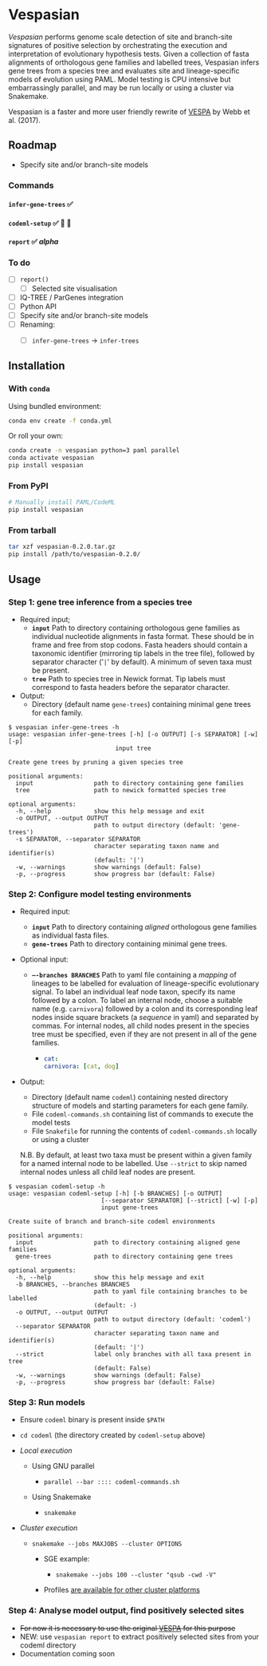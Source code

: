 # Vespasian

*Vespasian* performs genome scale detection of site and branch-site signatures of positive selection by orchestrating the execution and interpretation of evolutionary hypothesis tests. Given a collection of fasta alignments of orthologous gene families and labelled trees, Vespasian infers gene trees from a species tree and evaluates site and lineage-specific models of evolution using PAML. Model testing is CPU intensive but embarrassingly parallel, and may be run locally or using a cluster via Snakemake.

Vespasian is a faster and more user friendly rewrite of [VESPA](https://peerj.com/articles/cs-118/) by Webb et al. (2017).



## Roadmap

- Specify site and/or branch-site models



### Commands

#### `infer-gene-trees` ✅

#### `codeml-setup` ✅ 🧵 🐍

#### `report` ✅ *alpha*



### To do

- [ ] `report()`
  - [ ] Selected site visualisation
- [ ] IQ-TREE / ParGenes integration
- [ ] Python API
- [ ] Specify site and/or branch-site models
- [ ] Renaming:
  - [ ] `infer-gene-trees` -> `infer-trees`


## Installation

### With `conda`

Using bundled environment:
```bash
conda env create -f conda.yml
```
Or roll your own:
```bash
conda create -n vespasian python=3 paml parallel
conda activate vespasian
pip install vespasian
```

### From PyPI

```bash
# Manually install PAML/CodeML
pip install vespasian
```

### From tarball

```bash
tar xzf vespasian-0.2.0.tar.gz
pip install /path/to/vespasian-0.2.0/
```


## Usage

### Step 1: gene tree inference from a species tree

- Required input;
  - **`input`** Path to directory containing orthologous gene families as individual nucleotide alignments in fasta format. These should be in frame and free from stop codons. Fasta headers should contain a taxonomic identifier (mirroring tip labels in the tree file), followed by separator character ('`|`' by default). A minimum of seven taxa must be present.
  - **`tree`** Path to species tree in Newick format. Tip labels must correspond to fasta headers before the separator character.
- Output:
  - Directory (default name `gene-trees`) containing minimal gene trees for each family.

```
$ vespasian infer-gene-trees -h
usage: vespasian infer-gene-trees [-h] [-o OUTPUT] [-s SEPARATOR] [-w] [-p]
                              input tree

Create gene trees by pruning a given species tree

positional arguments:
  input                 path to directory containing gene families
  tree                  path to newick formatted species tree

optional arguments:
  -h, --help            show this help message and exit
  -o OUTPUT, --output OUTPUT
                        path to output directory (default: 'gene-trees')
  -s SEPARATOR, --separator SEPARATOR
                        character separating taxon name and identifier(s)
                        (default: '|')
  -w, --warnings        show warnings (default: False)
  -p, --progress        show progress bar (default: False)
```



### Step 2: Configure model testing environments

- Required input:

  - **`input`** Path to directory containing *aligned* orthologous gene families as individual fasta files.
  - **`gene-trees`** Path to directory containing minimal gene trees.

- Optional input:

  - **`—-branches BRANCHES`**  Path to yaml file containing a *mapping* of lineages to be labelled for evaluation of lineage-specific evolutionary signal. To label an individual leaf node taxon, specify its name followed by a colon. To label an internal node, choose a suitable name (e.g. `carnivora`) followed by a colon and its corresponding leaf nodes inside square brackets (a *sequence* in yaml) and separated by commas. For internal nodes, all child nodes present in the species tree must be specified, even if they are not present in all of the gene families.

    - ```yaml
      cat:
      carnivora: [cat, dog]
      ```

- Output:

  - Directory (default name `codeml`) containing nested directory structure of models and starting parameters for each gene family.
  - File `codeml-commands.sh` containing list of commands to execute the model tests
  - File `Snakefile` for running the contents of `codeml-commands.sh` locally or using a cluster

  

  N.B. By default, at least two taxa must be present within a given family for a named internal node to be labelled. Use `--strict` to skip named internal nodes unless all child leaf nodes are present. 

```
$ vespasian codeml-setup -h
usage: vespasian codeml-setup [-h] [-b BRANCHES] [-o OUTPUT]
                          [--separator SEPARATOR] [--strict] [-w] [-p]
                          input gene-trees

Create suite of branch and branch-site codeml environments

positional arguments:
  input                 path to directory containing aligned gene families
  gene-trees            path to directory containing gene trees

optional arguments:
  -h, --help            show this help message and exit
  -b BRANCHES, --branches BRANCHES
                        path to yaml file containing branches to be labelled
                        (default: -)
  -o OUTPUT, --output OUTPUT
                        path to output directory (default: 'codeml')
  --separator SEPARATOR
                        character separating taxon name and identifier(s)
                        (default: '|')
  --strict              label only branches with all taxa present in tree
                        (default: False)
  -w, --warnings        show warnings (default: False)
  -p, --progress        show progress bar (default: False)
```



### Step 3: Run models

- Ensure `codeml` binary is present inside `$PATH`
- `cd codeml` (the directory created by `codeml-setup` above)

- *Local execution*

  - Using GNU parallel

    - `parallel --bar :::: codeml-commands.sh`
  - Using Snakemake
    - `snakemake`

- *Cluster execution*
  - `snakemake --jobs MAXJOBS --cluster OPTIONS`

    - SGE example:
      - `snakemake --jobs 100 --cluster "qsub -cwd -V"`

    - Profiles [are available for other cluster platforms](https://snakemake.readthedocs.io/en/stable/executable.html#profiles)



### Step 4: Analyse model output, find positively selected sites

- ~~For now it is necessary to use the original [VESPA](https://github.com/aewebb80/vespa) for this purpose~~
- NEW: use `vespasian report` to extract positively selected sites from your codeml directory
- Documentation coming soon